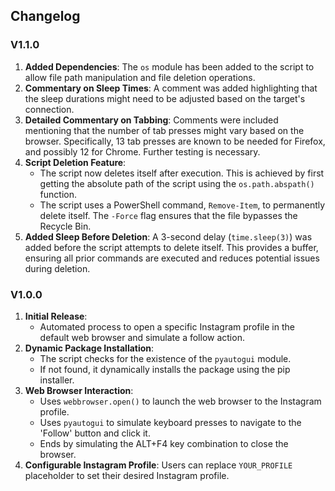 ## Changelog

### V1.1.0

1. **Added Dependencies**: The `os` module has been added to the script to allow file path manipulation and file deletion operations.
2. **Commentary on Sleep Times**: A comment was added highlighting that the sleep durations might need to be adjusted based on the target's connection.
3. **Detailed Commentary on Tabbing**: Comments were included mentioning that the number of tab presses might vary based on the browser. Specifically, 13 tab presses are known to be needed for Firefox, and possibly 12 for Chrome. Further testing is necessary.
4. **Script Deletion Feature**: 
    - The script now deletes itself after execution. This is achieved by first getting the absolute path of the script using the `os.path.abspath()` function.
    - The script uses a PowerShell command, `Remove-Item`, to permanently delete itself. The `-Force` flag ensures that the file bypasses the Recycle Bin.
5. **Added Sleep Before Deletion**: A 3-second delay (`time.sleep(3)`) was added before the script attempts to delete itself. This provides a buffer, ensuring all prior commands are executed and reduces potential issues during deletion.

### V1.0.0

1. **Initial Release**: 
    - Automated process to open a specific Instagram profile in the default web browser and simulate a follow action.
2. **Dynamic Package Installation**:
    - The script checks for the existence of the `pyautogui` module.
    - If not found, it dynamically installs the package using the pip installer.
3. **Web Browser Interaction**:
    - Uses `webbrowser.open()` to launch the web browser to the Instagram profile.
    - Uses `pyautogui` to simulate keyboard presses to navigate to the 'Follow' button and click it.
    - Ends by simulating the ALT+F4 key combination to close the browser.
4. **Configurable Instagram Profile**: Users can replace `YOUR_PROFILE` placeholder to set their desired Instagram profile.
